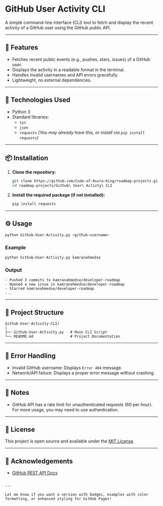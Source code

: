


# GitHub User Activity CLI

A simple command-line interface (CLI) tool to fetch and display the recent activity of a GitHub user using the GitHub public API.

---

## 🚀 Features

- Fetches recent public events (e.g., pushes, stars, issues) of a GitHub user.
- Displays the activity in a readable format in the terminal.
- Handles invalid usernames and API errors gracefully.
- Lightweight, no external dependencies.

---

## 🧰 Technologies Used

- Python 3
- Standard libraries:
  - `sys`
  - `json`
  - `requests` *(You may already have this, or install via `pip install requests`)*

---

## 📦 Installation

1. **Clone the repository:**
   ```bash
   git clone https://github.com/Code-of-Asura-King/roadmap-projects.git
   cd roadmap-projects/Github\ User\ Activty\ CLI
    ```

2. **Install the required package (if not installed):**

   ```bash
   pip install requests
   ```

---

## ⚙️ Usage

```bash
python Github-User-Activity.py <github-username>
```

### Example

```bash
python Github-User-Activity.py kamranahmedse
```

### Output

```
- Pushed 3 commits to kamranahmedse/developer-roadmap
- Opened a new issue in kamranahmedse/developer-roadmap
- Starred kamranahmedse/developer-roadmap
...
```

---

## 🔧 Project Structure

```
Github-User-Activity-CLI/
│
├── Github-User-Activity.py   # Main CLI Script
└── README.md                 # Project Documentation
```

---

## 🐞 Error Handling

* Invalid GitHub username: Displays `Error 404` message.
* Network/API failure: Displays a proper error message without crashing.

---

## 📌 Notes

* GitHub API has a rate limit for unauthenticated requests (60 per hour). For more usage, you may need to use authentication.

---

## 📄 License

This project is open source and available under the [MIT License](LICENSE).

---

## 🙌 Acknowledgements

* [GitHub REST API Docs](https://docs.github.com/en/rest)

```

---

Let me know if you want a version with badges, examples with color formatting, or enhanced styling for GitHub Pages!
```
